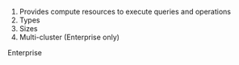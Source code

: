 1. Provides  compute resources to execute queries and operations
2. Types
3. Sizes
4. Multi-cluster (Enterprise only)

Enterprise